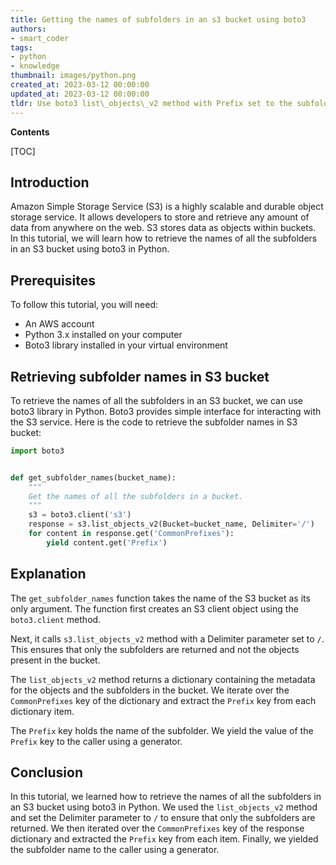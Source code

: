 ```yaml
---
title: Getting the names of subfolders in an s3 bucket using boto3
authors:
- smart_coder
tags:
- python
- knowledge
thumbnail: images/python.png
created_at: 2023-03-12 00:00:00
updated_at: 2023-03-12 00:00:00
tldr: Use boto3 list\_objects\_v2 method with Prefix set to the subfolder path to retrieve subfolder names in S3 bucket.
---
```


**Contents**

[TOC]

## Introduction
Amazon Simple Storage Service (S3) is a highly scalable and durable object storage service. It allows developers to store and retrieve any amount of data from anywhere on the web. S3 stores data as objects within buckets. In this tutorial, we will learn how to retrieve the names of all the subfolders in an S3 bucket using boto3 in Python.

## Prerequisites
To follow this tutorial, you will need:

* An AWS account
* Python 3.x installed on your computer
* Boto3 library installed in your virtual environment


## Retrieving subfolder names in S3 bucket
To retrieve the names of all the subfolders in an S3 bucket, we can use boto3 library in Python. Boto3 provides simple interface for interacting with the S3 service. Here is the code to retrieve the subfolder names in S3 bucket:

```python
import boto3


def get_subfolder_names(bucket_name):
    """
    Get the names of all the subfolders in a bucket.
    """
    s3 = boto3.client('s3')
    response = s3.list_objects_v2(Bucket=bucket_name, Delimiter='/')
    for content in response.get('CommonPrefixes'):
        yield content.get('Prefix')
```

## Explanation
The `get_subfolder_names` function takes the name of the S3 bucket as its only argument. The function first creates an S3 client object using the `boto3.client` method. 

Next, it calls `s3.list_objects_v2` method with a Delimiter parameter set to `/`. This ensures that only the subfolders are returned and not the objects present in the bucket. 

The `list_objects_v2` method returns a dictionary containing the metadata for the objects and the subfolders in the bucket. We iterate over the `CommonPrefixes` key of the dictionary and extract the `Prefix` key from each dictionary item. 

The `Prefix` key holds the name of the subfolder. We yield the value of the `Prefix` key to the caller using a generator.

## Conclusion
In this tutorial, we learned how to retrieve the names of all the subfolders in an S3 bucket using boto3 in Python. We used the `list_objects_v2` method and set the Delimiter parameter to `/` to ensure that only the subfolders are returned. We then iterated over the `CommonPrefixes` key of the response dictionary and extracted the `Prefix` key from each item. Finally, we yielded the subfolder name to the caller using a generator.
